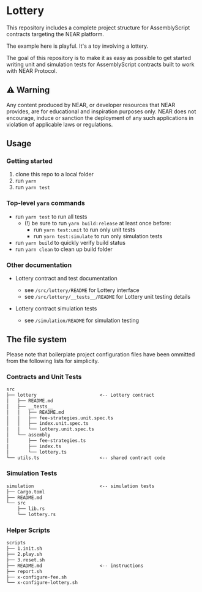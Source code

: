 # Lottery

This repository includes a complete project structure for AssemblyScript contracts targeting the NEAR platform.

The example here is playful.  It's a toy involving a lottery.

The goal of this repository is to make it as easy as possible to get started writing unit and simulation tests for AssemblyScript contracts built to work with NEAR Protocol.

## ⚠️ Warning

Any content produced by NEAR, or developer resources that NEAR provides, are for educational and inspiration purposes only.  NEAR does not encourage, induce or sanction the deployment of any such applications in violation of applicable laws or regulations.

## Usage

### Getting started

1. clone this repo to a local folder
2. run `yarn`
3. run `yarn test`

### Top-level `yarn` commands

- run `yarn test` to run all tests
  - (!) be sure to run `yarn build:release` at least once before:
    - run `yarn test:unit` to run only unit tests
    - run `yarn test:simulate` to run only simulation tests
- run `yarn build` to quickly verify build status
- run `yarn clean` to clean up build folder

### Other documentation

- Lottery contract and test documentation
  - see `/src/lottery/README` for Lottery interface
  - see `/src/lottery/__tests__/README` for Lottery unit testing details

- Lottery contract simulation tests
  - see `/simulation/README` for simulation testing


## The file system

Please note that boilerplate project configuration files have been ommitted from the following lists for simplicity.

### Contracts and Unit Tests

```txt
src
├── lottery                       <-- Lottery contract
│   ├── README.md
│   ├── __tests__
│   │   ├── README.md
│   │   ├── fee-strategies.unit.spec.ts
│   │   ├── index.unit.spec.ts
│   │   └── lottery.unit.spec.ts
│   └── assembly
│       ├── fee-strategies.ts
│       ├── index.ts
│       └── lottery.ts
└── utils.ts                      <-- shared contract code
```


### Simulation Tests

```txt
simulation                        <-- simulation tests
├── Cargo.toml
├── README.md
└── src
    ├── lib.rs
    └── lottery.rs
```

### Helper Scripts

```txt
scripts
├── 1.init.sh
├── 2.play.sh
├── 3.reset.sh
├── README.md                     <-- instructions
├── report.sh
├── x-configure-fee.sh
└── x-configure-lottery.sh
```
